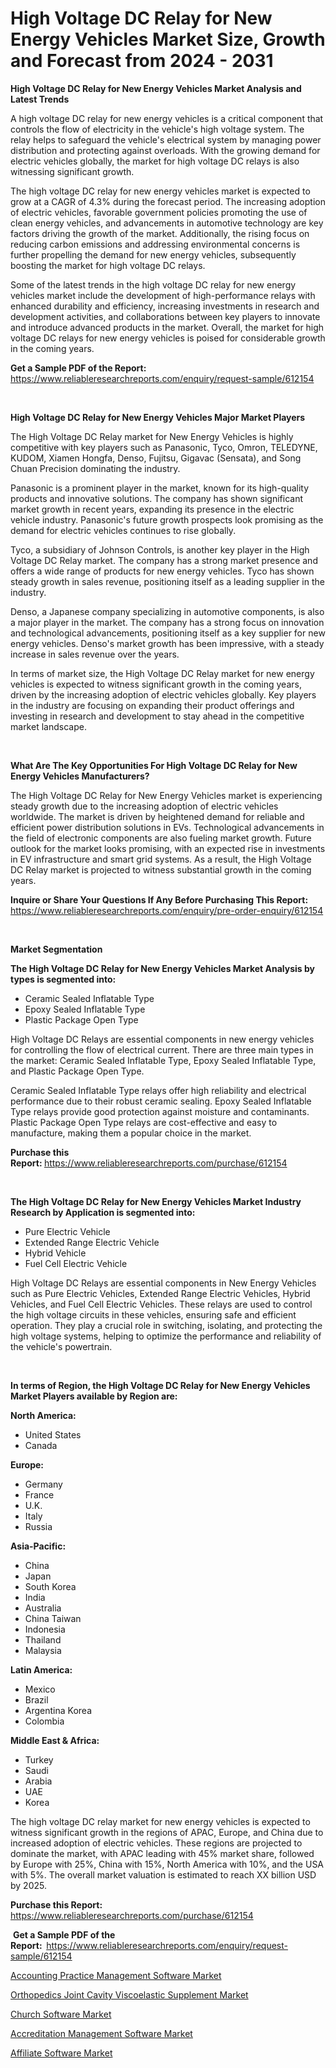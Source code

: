 <p><h1>High Voltage DC Relay for New Energy Vehicles Market Size, Growth and Forecast from 2024 - 2031</h1></p><p><strong>High Voltage DC Relay for New Energy Vehicles Market Analysis and Latest Trends</strong></p>
<p><p>A high voltage DC relay for new energy vehicles is a critical component that controls the flow of electricity in the vehicle's high voltage system. The relay helps to safeguard the vehicle's electrical system by managing power distribution and protecting against overloads. With the growing demand for electric vehicles globally, the market for high voltage DC relays is also witnessing significant growth.</p><p>The high voltage DC relay for new energy vehicles market is expected to grow at a CAGR of 4.3% during the forecast period. The increasing adoption of electric vehicles, favorable government policies promoting the use of clean energy vehicles, and advancements in automotive technology are key factors driving the growth of the market. Additionally, the rising focus on reducing carbon emissions and addressing environmental concerns is further propelling the demand for new energy vehicles, subsequently boosting the market for high voltage DC relays.</p><p>Some of the latest trends in the high voltage DC relay for new energy vehicles market include the development of high-performance relays with enhanced durability and efficiency, increasing investments in research and development activities, and collaborations between key players to innovate and introduce advanced products in the market. Overall, the market for high voltage DC relays for new energy vehicles is poised for considerable growth in the coming years.</p></p>
<p><strong>Get a Sample PDF of the Report:&nbsp;</strong> <a href="https://www.reliableresearchreports.com/enquiry/request-sample/612154">https://www.reliableresearchreports.com/enquiry/request-sample/612154</a></p>
<p>&nbsp;</p>
<p><strong>High Voltage DC Relay for New Energy Vehicles Major Market Players</strong></p>
<p><p>The High Voltage DC Relay market for New Energy Vehicles is highly competitive with key players such as Panasonic, Tyco, Omron, TELEDYNE, KUDOM, Xiamen Hongfa, Denso, Fujitsu, Gigavac (Sensata), and Song Chuan Precision dominating the industry. </p><p>Panasonic is a prominent player in the market, known for its high-quality products and innovative solutions. The company has shown significant market growth in recent years, expanding its presence in the electric vehicle industry. Panasonic's future growth prospects look promising as the demand for electric vehicles continues to rise globally.</p><p>Tyco, a subsidiary of Johnson Controls, is another key player in the High Voltage DC Relay market. The company has a strong market presence and offers a wide range of products for new energy vehicles. Tyco has shown steady growth in sales revenue, positioning itself as a leading supplier in the industry.</p><p>Denso, a Japanese company specializing in automotive components, is also a major player in the market. The company has a strong focus on innovation and technological advancements, positioning itself as a key supplier for new energy vehicles. Denso's market growth has been impressive, with a steady increase in sales revenue over the years.</p><p>In terms of market size, the High Voltage DC Relay market for new energy vehicles is expected to witness significant growth in the coming years, driven by the increasing adoption of electric vehicles globally. Key players in the industry are focusing on expanding their product offerings and investing in research and development to stay ahead in the competitive market landscape.</p></p>
<p>&nbsp;</p>
<p><strong>What Are The Key Opportunities For High Voltage DC Relay for New Energy Vehicles Manufacturers?</strong></p>
<p><p>The High Voltage DC Relay for New Energy Vehicles market is experiencing steady growth due to the increasing adoption of electric vehicles worldwide. The market is driven by heightened demand for reliable and efficient power distribution solutions in EVs. Technological advancements in the field of electronic components are also fueling market growth. Future outlook for the market looks promising, with an expected rise in investments in EV infrastructure and smart grid systems. As a result, the High Voltage DC Relay market is projected to witness substantial growth in the coming years.</p></p>
<p><strong>Inquire or Share Your Questions If Any Before Purchasing This Report:</strong> <a href="https://www.reliableresearchreports.com/enquiry/pre-order-enquiry/612154">https://www.reliableresearchreports.com/enquiry/pre-order-enquiry/612154</a></p>
<p>&nbsp;</p>
<p><strong>Market Segmentation</strong></p>
<p><strong>The High Voltage DC Relay for New Energy Vehicles Market Analysis by types is segmented into:</strong></p>
<p><ul><li>Ceramic Sealed Inflatable Type</li><li>Epoxy Sealed Inflatable Type</li><li>Plastic Package Open Type</li></ul></p>
<p><p>High Voltage DC Relays are essential components in new energy vehicles for controlling the flow of electrical current. There are three main types in the market: Ceramic Sealed Inflatable Type, Epoxy Sealed Inflatable Type, and Plastic Package Open Type. </p><p>Ceramic Sealed Inflatable Type relays offer high reliability and electrical performance due to their robust ceramic sealing. Epoxy Sealed Inflatable Type relays provide good protection against moisture and contaminants. Plastic Package Open Type relays are cost-effective and easy to manufacture, making them a popular choice in the market.</p></p>
<p><strong>Purchase this Report:&nbsp;</strong><a href="https://www.reliableresearchreports.com/purchase/612154">https://www.reliableresearchreports.com/purchase/612154</a></p>
<p>&nbsp;</p>
<p><strong>The High Voltage DC Relay for New Energy Vehicles Market Industry Research by Application is segmented into:</strong></p>
<p><ul><li>Pure Electric Vehicle</li><li>Extended Range Electric Vehicle</li><li>Hybrid Vehicle</li><li>Fuel Cell Electric Vehicle</li></ul></p>
<p><p>High Voltage DC Relays are essential components in New Energy Vehicles such as Pure Electric Vehicles, Extended Range Electric Vehicles, Hybrid Vehicles, and Fuel Cell Electric Vehicles. These relays are used to control the high voltage circuits in these vehicles, ensuring safe and efficient operation. They play a crucial role in switching, isolating, and protecting the high voltage systems, helping to optimize the performance and reliability of the vehicle's powertrain.</p></p>
<p>&nbsp;</p>
<p><strong>In terms of Region, the High Voltage DC Relay for New Energy Vehicles Market Players available by Region are:</strong></p>
<p>
    <p> <strong> North America: </strong>
        <ul>
            <li>United States</li>
            <li>Canada</li>
        </ul>
        </p> 
    <p> <strong> Europe: </strong>
        <ul>
            <li>Germany</li>
            <li>France</li>
            <li>U.K.</li>
            <li>Italy</li>
            <li>Russia</li>
        </ul>
        </p> 
    <p> <strong> Asia-Pacific: </strong>
        <ul>
            <li>China</li>
            <li>Japan</li>
            <li>South Korea</li>
            <li>India</li>
            <li>Australia</li>
            <li>China Taiwan</li>
            <li>Indonesia</li>
            <li>Thailand</li>
            <li>Malaysia</li>
        </ul>
        </p> 
    <p> <strong> Latin America: </strong>
        <ul>
            <li>Mexico</li>
            <li>Brazil</li>
            <li>Argentina Korea</li>
            <li>Colombia</li>
        </ul>
        </p> 
    <p> <strong> Middle East & Africa: </strong>
        <ul>
            <li>Turkey</li>
            <li>Saudi</li>
            <li>Arabia</li>
            <li>UAE</li>
            <li>Korea</li>
        </ul>
    </p>
    </p>
<p><p>The high voltage DC relay market for new energy vehicles is expected to witness significant growth in the regions of APAC, Europe, and China due to increased adoption of electric vehicles. These regions are projected to dominate the market, with APAC leading with 45% market share, followed by Europe with 25%, China with 15%, North America with 10%, and the USA with 5%. The overall market valuation is estimated to reach XX billion USD by 2025.</p></p>
<p><strong>Purchase this Report: </strong><a href="https://www.reliableresearchreports.com/purchase/612154">https://www.reliableresearchreports.com/purchase/612154</a></p>
<p>&nbsp;<strong>Get a Sample PDF of the Report:&nbsp;&nbsp;</strong><a href="https://www.reliableresearchreports.com/enquiry/request-sample/612154">https://www.reliableresearchreports.com/enquiry/request-sample/612154</a></p>
<p><strong></strong></p>
<p><p><a href="https://medium.com/p/2b5f546b4379/edit">Accounting Practice Management Software Market</a></p><p><a href="https://github.com/ruddyyedelwadw/Market-Research-Report-List-1/blob/main/orthopedics-joint-cavity-viscoelastic-supplement-market.md">Orthopedics Joint Cavity Viscoelastic Supplement Market</a></p><p><a href="https://medium.com/p/d0ac841a54e1/edit">Church Software Market</a></p><p><a href="https://medium.com/p/2a4740de6fe3/edit">Accreditation Management Software Market</a></p><p><a href="https://medium.com/p/def3cd717aa1/edit">Affiliate Software Market</a></p></p>